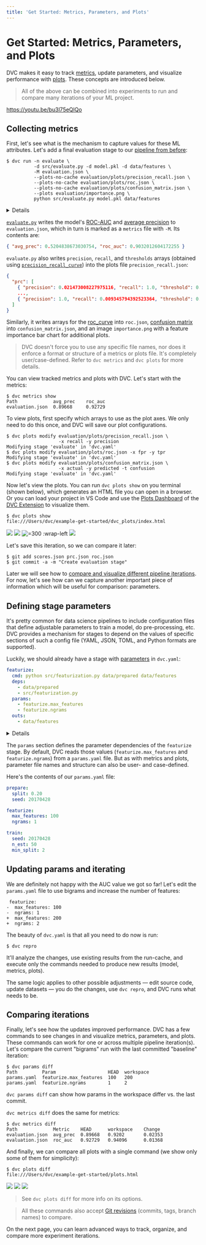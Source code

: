```yaml
---
title: 'Get Started: Metrics, Parameters, and Plots'
---
```


# Get Started: Metrics, Parameters, and Plots

DVC makes it easy to track [metrics](/doc/command-reference/metrics), update
<abbr>parameters</abbr>, and visualize performance with
[plots](/doc/command-reference/plots). These concepts are introduced below.

> All of the above can be combined into <abbr>experiments</abbr> to run and
> compare many iterations of your ML project.

https://youtu.be/bu3l75eQlQo

## Collecting metrics

First, let's see what is the mechanism to capture values for these ML
attributes. Let's add a final evaluation stage to our
[pipeline from before](/doc/start/data-management/data-pipelines):

```dvc
$ dvc run -n evaluate \
          -d src/evaluate.py -d model.pkl -d data/features \
          -M evaluation.json \
          --plots-no-cache evaluation/plots/precision_recall.json \
          --plots-no-cache evaluation/plots/roc.json \
          --plots-no-cache evaluation/plots/confusion_matrix.json \
          --plots evaluation/importance.png \
          python src/evaluate.py model.pkl data/features
```

<details>

### 💡 Expand to see what happens under the hood.

The `-M` option here specifies a metrics file, while `--plots-no-cache`
specifies a plots file (produced by this stage) which will not be
<abbr>cached</abbr> by DVC. `dvc run` generates a new stage in the `dvc.yaml`
file:

```yaml
evaluate:
  cmd: python src/evaluate.py model.pkl data/features
  deps:
    - data/features
    - model.pkl
    - src/evaluate.py
  metrics:
    - evaluation.json:
        cache: false
  plots:
    - evaluation/importance.png
    - evaluation/plots/confusion_matrix.json:
        cache: false
    - evaluation/plots/precision_recall.json:
        cache: false
    - evaluation/plots/roc.json:
        cache: false
```

The biggest difference to previous stages in our pipeline is in two new
sections: `metrics` and `plots`. These are used to mark certain files containing
ML "telemetry". Metrics files contain scalar values (e.g. `AUC`) and plots files
contain matrices, data series (e.g. `ROC curves` or model loss plots), or images
to be visualized and compared.

> With `cache: false`, DVC skips caching the output, as we want
> `evaluation.json`, `precision_recall.json`, `confusion_matrix.json`, and
> `roc.json` to be versioned by Git.

</details>

[`evaluate.py`](https://github.com/iterative/example-get-started/blob/master/src/evaluate.py)
writes the model's
[ROC-AUC](https://scikit-learn.org/stable/modules/model_evaluation.html#receiver-operating-characteristic-roc)
and
[average precision](https://scikit-learn.org/stable/modules/model_evaluation.html#precision-recall-and-f-measures)
to `evaluation.json`, which in turn is marked as a `metrics` file with `-M`. Its
contents are:

```json
{ "avg_prec": 0.5204838673030754, "roc_auc": 0.9032012604172255 }
```

`evaluate.py` also writes `precision`, `recall`, and `thresholds` arrays
(obtained using
[`precision_recall_curve`](https://scikit-learn.org/stable/modules/generated/sklearn.metrics.precision_recall_curve.html))
into the plots file `precision_recall.json`:

```json
{
  "prc": [
    { "precision": 0.021473008227975116, "recall": 1.0, "threshold": 0.0 },
    ...,
    { "precision": 1.0, "recall": 0.009345794392523364, "threshold": 0.6 }
  ]
}
```

Similarly, it writes arrays for the
[roc_curve](https://scikit-learn.org/stable/modules/generated/sklearn.metrics.roc_curve.html)
into `roc.json`,
[confusion matrix](https://scikit-learn.org/stable/modules/generated/sklearn.metrics.confusion_matrix.html)
into `confusion_matrix.json`, and an image `importance.png` with a feature
importance bar chart for additional plots.

> DVC doesn't force you to use any specific file names, nor does it enforce a
> format or structure of a metrics or plots file. It's completely
> user/case-defined. Refer to `dvc metrics` and `dvc plots` for more details.

You can view tracked metrics and plots with DVC. Let's start with the metrics:

```dvc
$ dvc metrics show
Path             avg_prec    roc_auc
evaluation.json  0.89668     0.92729
```

To view plots, first specify which arrays to use as the plot axes. We only need
to do this once, and DVC will save our plot configurations.

```dvc
$ dvc plots modify evaluation/plots/precision_recall.json \
                   -x recall -y precision
Modifying stage 'evaluate' in 'dvc.yaml'
$ dvc plots modify evaluation/plots/roc.json -x fpr -y tpr
Modifying stage 'evaluate' in 'dvc.yaml'
$ dvc plots modify evaluation/plots/confusion_matrix.json \
                   -x actual -y predicted -t confusion
Modifying stage 'evaluate' in 'dvc.yaml'

```

Now let's view the plots. You can run `dvc plots show` on you terminal (shown
below), which generates an HTML file you can open in a browser. Or you can load
your project in VS Code and use the [Plots Dashboard] of the [DVC Extension] to
visualize them.

```dvc
$ dvc plots show
file:///Users/dvc/example-get-started/dvc_plots/index.html
```

![](/img/plots_prc_get_started_show.svg)
![](/img/plots_roc_get_started_show.svg)
![](/img/plots_importance_get_started_show.png '=300 :wrap-left')
![](/img/plots_cm_get_started_show.svg)

Let's save this iteration, so we can compare it later:

```dvc
$ git add scores.json prc.json roc.json
$ git commit -a -m "Create evaluation stage"
```

Later we will see how to
[compare and visualize different pipeline iterations](#comparing-iterations).
For now, let's see how can we capture another important piece of information
which will be useful for comparison: parameters.

[plots dashboard]:
  https://github.com/iterative/vscode-dvc/blob/main/extension/resources/walkthrough/plots.md
[dvc extension]:
  https://marketplace.visualstudio.com/items?itemName=Iterative.dvc

## Defining stage parameters

It's pretty common for data science pipelines to include configuration files
that define adjustable parameters to train a model, do pre-processing, etc. DVC
provides a mechanism for stages to depend on the values of specific sections of
such a config file (YAML, JSON, TOML, and Python formats are supported).

Luckily, we should already have a stage with
[parameters](/doc/command-reference/params) in `dvc.yaml`:

```yaml
featurize:
  cmd: python src/featurization.py data/prepared data/features
  deps:
    - data/prepared
    - src/featurization.py
  params:
    - featurize.max_features
    - featurize.ngrams
  outs:
    - data/features
```

<details>

### ⚙️ Expand to recall how it was generated.

The `featurize` stage
[was created](/doc/start/data-management/data-pipelines#dependency-graphs-dag)
with this `dvc run` command. Notice the argument sent to the `-p` option (short
for `--params`):

```dvc
$ dvc run -n featurize \
          -p featurize.max_features,featurize.ngrams \
          -d src/featurization.py -d data/prepared \
          -o data/features \
          python src/featurization.py data/prepared data/features
```

</details>

The `params` section defines the parameter dependencies of the `featurize`
stage. By default, DVC reads those values (`featurize.max_features` and
`featurize.ngrams`) from a `params.yaml` file. But as with metrics and plots,
parameter file names and structure can also be user- and case-defined.

Here's the contents of our `params.yaml` file:

```yaml
prepare:
  split: 0.20
  seed: 20170428

featurize:
  max_features: 100
  ngrams: 1

train:
  seed: 20170428
  n_est: 50
  min_split: 2
```

## Updating params and iterating

We are definitely not happy with the AUC value we got so far! Let's edit the
`params.yaml` file to use bigrams and increase the number of features:

```git
 featurize:
-  max_features: 100
-  ngrams: 1
+  max_features: 200
+  ngrams: 2
```

The beauty of `dvc.yaml` is that all you need to do now is run:

```dvc
$ dvc repro
```

It'll analyze the changes, use existing results from the <abbr>run-cache</abbr>,
and execute only the commands needed to produce new results (model, metrics,
plots).

The same logic applies to other possible adjustments — edit source code, update
datasets — you do the changes, use `dvc repro`, and DVC runs what needs to be.

## Comparing iterations

Finally, let's see how the updates improved performance. DVC has a few commands
to see changes in and visualize metrics, parameters, and plots. These commands
can work for one or across multiple pipeline iteration(s). Let's compare the
current "bigrams" run with the last committed "baseline" iteration:

```dvc
$ dvc params diff
Path         Param                   HEAD  workspace
params.yaml  featurize.max_features  100   200
params.yaml  featurize.ngrams        1     2
```

`dvc params diff` can show how params in the workspace differ vs. the last
commit.

`dvc metrics diff` does the same for metrics:

```dvc
$ dvc metrics diff
Path             Metric    HEAD      workspace    Change
evaluation.json  avg_prec  0.89668   0.9202       0.02353
evaluation.json  roc_auc   0.92729   0.94096      0.01368
```

And finally, we can compare all plots with a single command (we show only some
of them for simplicity):

```dvc
$ dvc plots diff
file:///Users/dvc/example-get-started/plots.html
```

![](/img/plots_prc_get_started_diff.svg)
![](/img/plots_roc_get_started_diff.svg)
![](/img/plots_importance_get_started_diff.png)

> See `dvc plots diff` for more info on its options.

> All these commands also accept
> [Git revisions](https://git-scm.com/docs/gitrevisions) (commits, tags, branch
> names) to compare.

On the next page, you can learn advanced ways to track, organize, and compare
more experiment iterations.
